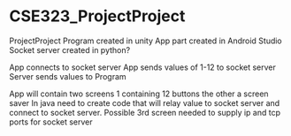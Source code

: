 # CSE323_ProjectProject
ProjectProject
Program created in unity 
App part created in Android Studio 
Socket server created in python?

App connects to socket server 
App sends values of 1-12 to socket server 
Server sends values to Program

App will contain two screens 1 containing 12 buttons the other a screen saver 
In java need to create code that will relay value to socket server and connect to socket server.
Possible 3rd screen needed to supply ip and tcp ports for socket server
